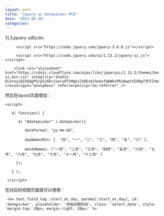 ```yaml
---
layout: post
title: "jquery ui datepicker 中文"
date: "2023-08-28"
categories: 
---
```

<p>引入jquery ui的cdn:</p>

<pre>
<code>&nbsp;&nbsp;&nbsp;&nbsp; &lt;script src=&quot;https://code.jquery.com/jquery-3.6.0.js&quot;&gt;&lt;/script&gt;

&nbsp;&nbsp;&nbsp;&nbsp; &lt;script src=&quot;https://code.jquery.com/ui/1.13.2/jquery-ui.js&quot;&gt;&lt;/script&gt;

&nbsp;&nbsp;&nbsp; &lt;link rel=&quot;stylesheet&quot; href=&quot;https://cdnjs.cloudflare.com/ajax/libs/jqueryui/1.13.2/themes/base/jquery-ui.min.css&quot; integrity=&quot;sha512-ELV+xyi8IhEApPS/pSj66+Jiw+sOT1Mqkzlh8ExXihe4zfqbWkxPRi8wptXIO9g73FSlhmquFlUOuMSoXz5IRw==&quot; crossorigin=&quot;anonymous&quot; referrerpolicy=&quot;no-referrer&quot; /&gt;</code></pre>

<p>然后在layout页面增加：</p>

<pre>
<code>&lt;script&gt;

&nbsp;&nbsp; $( function() {

&nbsp;&nbsp;&nbsp;&nbsp;&nbsp; $( &quot;#datepicker&quot; ).datepicker({

&nbsp;&nbsp;&nbsp;&nbsp;&nbsp;&nbsp;&nbsp;&nbsp; dateFormat: &quot;yy-mm-dd&quot;,

&nbsp;&nbsp;&nbsp;&nbsp;&nbsp;&nbsp;&nbsp;&nbsp; dayNamesMin: [&nbsp; &quot;日&quot;, &quot;一&quot;, &quot;二&quot;, &quot;三&quot;, &quot;四&quot;, &quot;五&quot;, &quot;六&quot; ],

&nbsp;&nbsp;&nbsp;&nbsp;&nbsp;&nbsp;&nbsp;&nbsp; monthNames: [&quot;一月&quot;, &quot;二月&quot;, &quot;三月&quot;, &quot;四月&quot;, &quot;五月&quot;, &quot;六月&quot;, &quot;七月&quot;, &quot;八月&quot;, &quot;九月&quot;, &quot;十月&quot;, &quot;十一月&quot;, &quot;十二月&quot; ]

&nbsp;&nbsp;&nbsp;&nbsp; });

&nbsp;&nbsp; } );

&nbsp;&lt;/script&gt;</code></pre>

<p>在对应的视图页面就可以使用：</p>

<pre>
<code>&nbsp;&lt;%= text_field_tag :start_at_day, params[:start_at_day], id: &#39;datepicker&#39;, placeholder: &#39;开始日期时间&#39;, class: &#39;select_date&#39;, style: &#39;margin-top: 20px; margin-right: 20px;&#39; %&gt;</code></pre>

